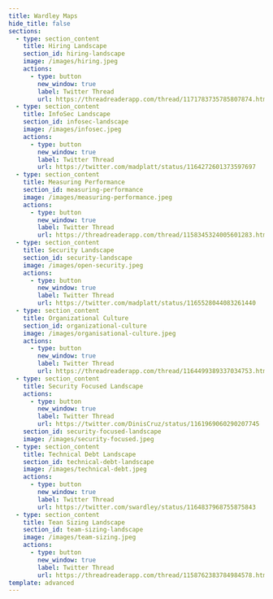 ```yaml
---
title: Wardley Maps
hide_title: false
sections:
  - type: section_content
    title: Hiring Landscape
    section_id: hiring-landscape
    image: /images/hiring.jpeg
    actions:
      - type: button
        new_window: true
        label: Twitter Thread
        url: https://threadreaderapp.com/thread/1171783735785807874.html
  - type: section_content
    title: InfoSec Landscape
    section_id: infosec-landscape
    image: /images/infosec.jpeg
    actions:
      - type: button
        new_window: true
        label: Twitter Thread
        url: https://twitter.com/madplatt/status/1164272601373597697
  - type: section_content
    title: Measuring Performance
    section_id: measuring-performance
    image: /images/measuring-performance.jpeg
    actions:
      - type: button
        new_window: true
        label: Twitter Thread
        url: https://threadreaderapp.com/thread/1158345324005601283.html
  - type: section_content
    title: Security Landscape
    section_id: security-landscape
    image: /images/open-security.jpeg
    actions:
      - type: button
        new_window: true
        label: Twitter Thread
        url: https://twitter.com/madplatt/status/1165528044083261440
  - type: section_content
    title: Organizational Culture
    section_id: organizational-culture
    image: /images/organisational-culture.jpeg
    actions:
      - type: button
        new_window: true
        label: Twitter Thread
        url: https://threadreaderapp.com/thread/1164499389337034753.html
  - type: section_content
    title: Security Focused Landscape
    actions:
      - type: button
        new_window: true
        label: Twitter Thread
        url: https://twitter.com/DinisCruz/status/1161969060290207745
    section_id: security-focused-landscape
    image: /images/security-focused.jpeg
  - type: section_content
    title: Technical Debt Landscape
    section_id: technical-debt-landscape
    image: /images/technical-debt.jpeg
    actions:
      - type: button
        new_window: true
        label: Twitter Thread
        url: https://twitter.com/swardley/status/1164837968755875843
  - type: section_content
    title: Tean Sizing Landscape
    section_id: team-sizing-landscape
    image: /images/team-sizing.jpeg
    actions:
      - type: button
        new_window: true
        label: Twitter Thread
        url: https://threadreaderapp.com/thread/1158762383784984578.html
template: advanced
---
```

